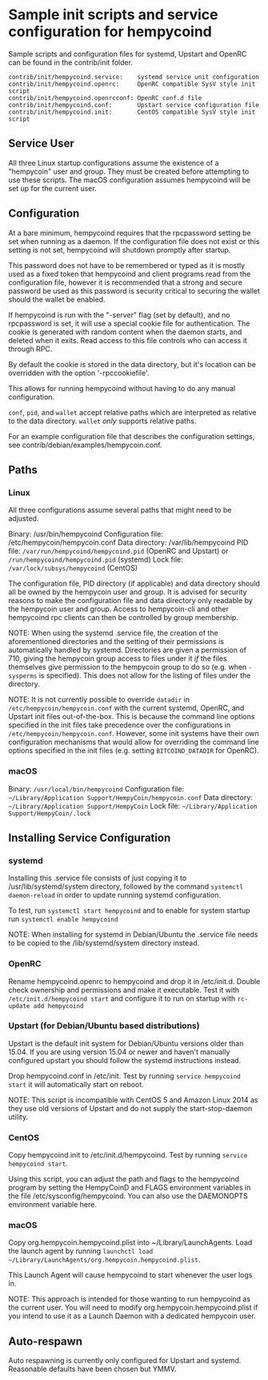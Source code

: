 Sample init scripts and service configuration for hempycoind
==========================================================

Sample scripts and configuration files for systemd, Upstart and OpenRC
can be found in the contrib/init folder.

    contrib/init/hempycoind.service:    systemd service unit configuration
    contrib/init/hempycoind.openrc:     OpenRC compatible SysV style init script
    contrib/init/hempycoind.openrcconf: OpenRC conf.d file
    contrib/init/hempycoind.conf:       Upstart service configuration file
    contrib/init/hempycoind.init:       CentOS compatible SysV style init script

Service User
---------------------------------

All three Linux startup configurations assume the existence of a "hempycoin" user
and group.  They must be created before attempting to use these scripts.
The macOS configuration assumes hempycoind will be set up for the current user.

Configuration
---------------------------------

At a bare minimum, hempycoind requires that the rpcpassword setting be set
when running as a daemon.  If the configuration file does not exist or this
setting is not set, hempycoind will shutdown promptly after startup.

This password does not have to be remembered or typed as it is mostly used
as a fixed token that hempycoind and client programs read from the configuration
file, however it is recommended that a strong and secure password be used
as this password is security critical to securing the wallet should the
wallet be enabled.

If hempycoind is run with the "-server" flag (set by default), and no rpcpassword is set,
it will use a special cookie file for authentication. The cookie is generated with random
content when the daemon starts, and deleted when it exits. Read access to this file
controls who can access it through RPC.

By default the cookie is stored in the data directory, but it's location can be overridden
with the option '-rpccookiefile'.

This allows for running hempycoind without having to do any manual configuration.

`conf`, `pid`, and `wallet` accept relative paths which are interpreted as
relative to the data directory. `wallet` *only* supports relative paths.

For an example configuration file that describes the configuration settings,
see contrib/debian/examples/hempycoin.conf.

Paths
---------------------------------

### Linux

All three configurations assume several paths that might need to be adjusted.

Binary:              /usr/bin/hempycoind
Configuration file:  /etc/hempycoin/hempycoin.conf
Data directory:      /var/lib/hempycoind
PID file:            `/var/run/hempycoind/hempycoind.pid` (OpenRC and Upstart) or `/run/hempycoind/hempycoind.pid` (systemd)
Lock file:           `/var/lock/subsys/hempycoind` (CentOS)

The configuration file, PID directory (if applicable) and data directory
should all be owned by the hempycoin user and group.  It is advised for security
reasons to make the configuration file and data directory only readable by the
hempycoin user and group.  Access to hempycoin-cli and other hempycoind rpc clients
can then be controlled by group membership.

NOTE: When using the systemd .service file, the creation of the aforementioned
directories and the setting of their permissions is automatically handled by
systemd. Directories are given a permission of 710, giving the hempycoin group
access to files under it _if_ the files themselves give permission to the
hempycoin group to do so (e.g. when `-sysperms` is specified). This does not allow
for the listing of files under the directory.

NOTE: It is not currently possible to override `datadir` in
`/etc/hempycoin/hempycoin.conf` with the current systemd, OpenRC, and Upstart init
files out-of-the-box. This is because the command line options specified in the
init files take precedence over the configurations in
`/etc/hempycoin/hempycoin.conf`. However, some init systems have their own
configuration mechanisms that would allow for overriding the command line
options specified in the init files (e.g. setting `BITCOIND_DATADIR` for
OpenRC).

### macOS

Binary:              `/usr/local/bin/hempycoind`
Configuration file:  `~/Library/Application Support/HempyCoin/hempycoin.conf`
Data directory:      `~/Library/Application Support/HempyCoin`
Lock file:           `~/Library/Application Support/HempyCoin/.lock`

Installing Service Configuration
-----------------------------------

### systemd

Installing this .service file consists of just copying it to
/usr/lib/systemd/system directory, followed by the command
`systemctl daemon-reload` in order to update running systemd configuration.

To test, run `systemctl start hempycoind` and to enable for system startup run
`systemctl enable hempycoind`

NOTE: When installing for systemd in Debian/Ubuntu the .service file needs to be copied to the /lib/systemd/system directory instead.

### OpenRC

Rename hempycoind.openrc to hempycoind and drop it in /etc/init.d.  Double
check ownership and permissions and make it executable.  Test it with
`/etc/init.d/hempycoind start` and configure it to run on startup with
`rc-update add hempycoind`

### Upstart (for Debian/Ubuntu based distributions)

Upstart is the default init system for Debian/Ubuntu versions older than 15.04. If you are using version 15.04 or newer and haven't manually configured upstart you should follow the systemd instructions instead.

Drop hempycoind.conf in /etc/init.  Test by running `service hempycoind start`
it will automatically start on reboot.

NOTE: This script is incompatible with CentOS 5 and Amazon Linux 2014 as they
use old versions of Upstart and do not supply the start-stop-daemon utility.

### CentOS

Copy hempycoind.init to /etc/init.d/hempycoind. Test by running `service hempycoind start`.

Using this script, you can adjust the path and flags to the hempycoind program by
setting the HempyCoinD and FLAGS environment variables in the file
/etc/sysconfig/hempycoind. You can also use the DAEMONOPTS environment variable here.

### macOS

Copy org.hempycoin.hempycoind.plist into ~/Library/LaunchAgents. Load the launch agent by
running `launchctl load ~/Library/LaunchAgents/org.hempycoin.hempycoind.plist`.

This Launch Agent will cause hempycoind to start whenever the user logs in.

NOTE: This approach is intended for those wanting to run hempycoind as the current user.
You will need to modify org.hempycoin.hempycoind.plist if you intend to use it as a
Launch Daemon with a dedicated hempycoin user.

Auto-respawn
-----------------------------------

Auto respawning is currently only configured for Upstart and systemd.
Reasonable defaults have been chosen but YMMV.
